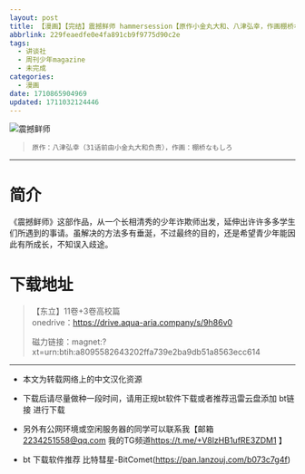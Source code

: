 ```yaml
---
layout: post
title: 【漫画】【完结】震撼鲜师 hammersession【原作小金丸大和、八津弘幸，作画棚桥なもしろ】【11卷+3卷高校篇】【东立】【2006】
abbrlink: 229feaedfe0e4fa891cb9f9775d90c2e
tags:
  - 讲谈社
  - 周刊少年magazine
  - 未完成
categories:
  - 漫画
date: 1710865904969
updated: 1711032124446
---
```


![震撼鲜师](https://img.20000207.xyz/file/91ba16cd0c691f1888dfd.jpg)

> `原作：八津弘幸（31话前由小金丸大和负责），作画：棚桥なもしろ`

***

# 简介

《震撼鲜师》这部作品，从一个长相清秀的少年诈欺师出发，延伸出许许多多学生们所遇到的事请。虽解决的方法多有垂涎，不过最终的目的，还是希望青少年能因此有所成长，不知误入歧途。

# 下载地址

> 【东立】11卷+3卷高校篇\
> onedrive：<https://drive.aqua-aria.company/s/9h86v0>
>
> 磁力链接：magnet:?xt=urn:btih:a8095582643202ffa739e2ba9db51a8563ecc614

***

- 本文为转载网络上的中文汉化资源

- 下载后请尽量做种一段时间，请用正规bt软件下载或者推荐迅雷云盘添加 bt链接 进行下载

- 另外有公网环境或空闲服务器的同学可以联系我【邮箱 <2234251558@qq.com> 我的TG频道<https://t.me/+V8lzHB1ufRE3ZDM1> 】

- bt 下载软件推荐 比特彗星-BitComet(<https://pan.lanzouj.com/b073c7g4f>)
